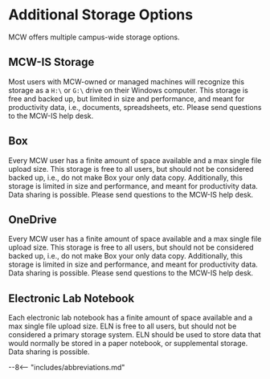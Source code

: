 # Additional Storage Options

MCW offers multiple campus-wide storage options.

## MCW-IS Storage

Most users with MCW-owned or managed machines will recognize this storage as a `H:\` or `G:\` drive on their Windows computer. This storage is free and backed up, but limited in size and performance, and meant for productivity data, i.e., documents, spreadsheets, etc. Please send questions to the MCW-IS help desk.

## Box

Every MCW user has a finite amount of space available and a max single file upload size. This storage is free to all users, but should not be considered backed up, i.e., do not make Box your only data copy. Additionally, this storage is limited in size and performance, and meant for productivity data. Data sharing is possible. Please send questions to the MCW-IS help desk.

## OneDrive

Every MCW user has a finite amount of space available and a max single file upload size. This storage is free to all users, but should not be considered backed up, i.e., do not make Box your only data copy. Additionally, this storage is limited in size and performance, and meant for productivity data. Data sharing is possible. Please send questions to the MCW-IS help desk.

## Electronic Lab Notebook

Each electronic lab notebook has a finite amount of space available and a max single file upload size. ELN is free to all users, but should not be considered a primary storage system. ELN should be used to store data that would normally be stored in a paper notebook, or supplemental storage. Data sharing is possible.

--8<-- "includes/abbreviations.md"
